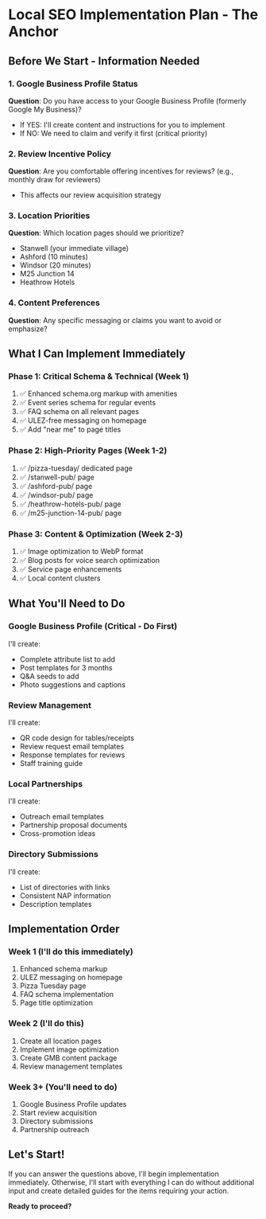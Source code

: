 # Local SEO Implementation Plan - The Anchor

## Before We Start - Information Needed

### 1. Google Business Profile Status
**Question**: Do you have access to your Google Business Profile (formerly Google My Business)?
- If YES: I'll create content and instructions for you to implement
- If NO: We need to claim and verify it first (critical priority)

### 2. Review Incentive Policy
**Question**: Are you comfortable offering incentives for reviews? (e.g., monthly draw for reviewers)
- This affects our review acquisition strategy

### 3. Location Priorities
**Question**: Which location pages should we prioritize?
- Stanwell (your immediate village)
- Ashford (10 minutes)
- Windsor (20 minutes)
- M25 Junction 14
- Heathrow Hotels

### 4. Content Preferences
**Question**: Any specific messaging or claims you want to avoid or emphasize?

## What I Can Implement Immediately

### Phase 1: Critical Schema & Technical (Week 1)
1. ✅ Enhanced schema.org markup with amenities
2. ✅ Event series schema for regular events
3. ✅ FAQ schema on all relevant pages
4. ✅ ULEZ-free messaging on homepage
5. ✅ Add "near me" to page titles

### Phase 2: High-Priority Pages (Week 1-2)
1. ✅ /pizza-tuesday/ dedicated page
2. ✅ /stanwell-pub/ page
3. ✅ /ashford-pub/ page
4. ✅ /windsor-pub/ page
5. ✅ /heathrow-hotels-pub/ page
6. ✅ /m25-junction-14-pub/ page

### Phase 3: Content & Optimization (Week 2-3)
1. ✅ Image optimization to WebP format
2. ✅ Blog posts for voice search optimization
3. ✅ Service page enhancements
4. ✅ Local content clusters

## What You'll Need to Do

### Google Business Profile (Critical - Do First)
I'll create:
- Complete attribute list to add
- Post templates for 3 months
- Q&A seeds to add
- Photo suggestions and captions

### Review Management
I'll create:
- QR code design for tables/receipts
- Review request email templates
- Response templates for reviews
- Staff training guide

### Local Partnerships
I'll create:
- Outreach email templates
- Partnership proposal documents
- Cross-promotion ideas

### Directory Submissions
I'll create:
- List of directories with links
- Consistent NAP information
- Description templates

## Implementation Order

### Week 1 (I'll do this immediately)
1. Enhanced schema markup
2. ULEZ messaging on homepage
3. Pizza Tuesday page
4. FAQ schema implementation
5. Page title optimization

### Week 2 (I'll do this)
1. Create all location pages
2. Implement image optimization
3. Create GMB content package
4. Review management templates

### Week 3+ (You'll need to do)
1. Google Business Profile updates
2. Start review acquisition
3. Directory submissions
4. Partnership outreach

## Let's Start!

If you can answer the questions above, I'll begin implementation immediately. Otherwise, I'll start with everything I can do without additional input and create detailed guides for the items requiring your action.

**Ready to proceed?**